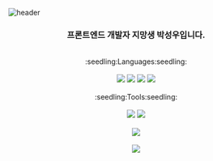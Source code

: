 
![header](https://capsule-render.vercel.app/api?type=waving&text=Seongwoo&color=auto&height=160)


<div align=center>
	<h3>프론트엔드 개발자 지망생 박성우입니다.</h3>
	<br>
	<div>:seedling:Languages:seedling:</div>  
	<br>
  <img src="https://img.shields.io/badge/JavaScript-F7DF1E?style=flat&logo=JavaScript&logoColor=white" />
  <img src="https://img.shields.io/badge/HTML5-E34F26?style=flat&logo=HTML5&logoColor=white" />
  <img src="https://img.shields.io/badge/CSS3-1572B6?style=flat&logo=CSS3&logoColor=white" />
	<img src="https://img.shields.io/badge/React-61DAFB?style=flat&logo=React&logoColor=white" />
	<br>
	<br>
	<div>:seedling:Tools:seedling:</div>
	<br>
	<img src="https://img.shields.io/badge/Visual Studio Code-007ACC?style=flat&logo=Visual Studio Code&logoColor=white"/>
	<img src="https://img.shields.io/badge/GitHub-181717?style=flat&logo=GitHub&logoColor=white"/>
	<br>
	<br>
	<img src="https://github-readme-stats.vercel.app/api/top-langs/?username=seongwoo9156&layout=compact"><br><br>
<img src="https://github-readme-stats.vercel.app/api?username=seongwoo9156&show_icons=true">
	<br>
	<div>
</div>
